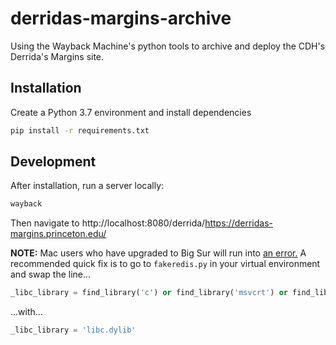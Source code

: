 # derridas-margins-archive

Using the Wayback Machine's python tools to archive and deploy
the CDH's Derrida's Margins site.

## Installation

Create a Python 3.7 environment and install dependencies

```sh
pip install -r requirements.txt
```

## Development

After installation, run a server locally:

```sh
wayback
```

Then navigate to http://localhost:8080/derrida/https://derridas-margins.princeton.edu/


**NOTE:** Mac users who have upgraded to Big Sur will run into [an error.](https://github.com/webrecorder/pywb/issues/616) A recommended quick fix is to go to `fakeredis.py` in your virtual environment and swap the line...

```python
_libc_library = find_library('c') or find_library('msvcrt') or find_library('System')
```

...with...

```python
_libc_library = 'libc.dylib'
```
